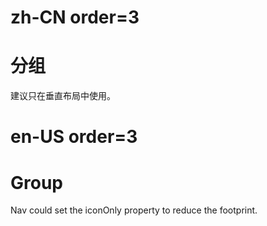 # zh-CN order=3

# 分组

建议只在垂直布局中使用。

# en-US order=3

# Group

Nav could set the iconOnly property to reduce the footprint.
